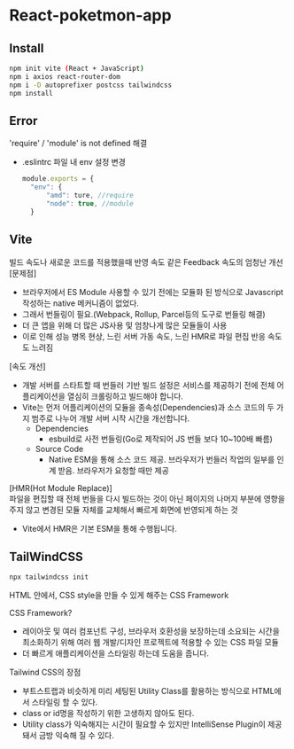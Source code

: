 # React-poketmon-app

## Install

```bash
npm init vite (React + JavaScript)
npm i axios react-router-dom
npm i -D autoprefixer postcss tailwindcss
npm install
```

## Error

'require' / 'module' is not defined 해결
- .eslintrc 파일 내 env 설정 변경
  ```js
  module.exports = {
	"env": {
		"amd": ture, //require
		"node": true, //module
	}
  ```

## Vite

빌드 속도나 새로운 코드를 적용했을때 반영 속도 같은 Feedback 속도의 엄청난 개선  
[문제점]
- 브라우저에서 ES Module 사용할 수 있기 전에는 모듈화 된 방식으로 Javascript 작성하는 native 메커니즘이 없었다.
- 그래서 번들링이 필요.(Webpack, Rollup, Parcel등의 도구로 번들링 해결)
- 더 큰 앱을 위해 더 많은 JS사용 및 엄창나게 많은 모듈들이 사용
- 이로 인해 성능 병목 현상, 느린 서버 가동 속도, 느린 HMR로 파일 편집 반응 속도도 느려짐

[속도 개선]  
- 개발 서버를 스타트할 때 번들러 기반 빌드 설정은 서비스를 제공하기 전에 전체 어플리케이션을 열심히 크롤링하고 빌드해야 합니다.
- Vite는 먼저 어플리케이션의 모듈을 종속성(Dependencies)과 소스 코드의 두 가지 범주로 나누어 개발 서버 시작 시간을 개선합니다.
  - Dependencies
    - esbuild로 사전 번들링(Go로 제작되어 JS 번들 보다 10~100배 빠름)
  - Source Code
    - Native ESM을 통해 소스 코드 제공. 브라우저가 번들러 작업의 일부를 인계 받음. 브라우저가 요청할 때만 제공

[HMR(Hot Module Replace)]  
파일을 편집할 때 전체 번들을 다시 빌드하는 것이 아닌 페이지의 나머지 부분에 영향을 주지 않고 변경된 모듈 자체를 교체해서 빠르게 화면에 반영되게 하는 것
- Vite에서 HMR은 기본 ESM을 통해 수행됩니다.

## TailWindCSS

```bash
npx tailwindcss init
```

HTML 안에서, CSS style을 만들 수 있게 해주는 CSS Framework


CSS Framework?
- 레이아웃 및 여러 컴포넌트 구성, 브라우저 호환성을 보장하는데 소요되는 시간을 최소화하기 위해 여러 웹 개발/디자인 프로젝트에 적용할 수 있는 CSS 파일 모듈
- 더 빠르게 애플리케이션을 스타일링 하는데 도움을 줍니다.


Tailwind CSS의 장점
- 부트스트랩과 비슷하게 미리 세팅된 Utility Class를 활용하는 방식으로 HTML에서 스타일링 할 수 있다.
- class or id명을 작성하기 위한 고생하지 않아도 된다.
- Utility class가 익숙해지는 시간이 필요할 수 있지만 IntelliSense Plugin이 제공돼서 금방 익숙해 질 수 있다.

